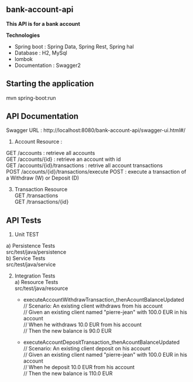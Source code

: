 ## bank-account-api
<b> This API is for a bank account </b>

<b> Technologies </b>
- Spring boot : Spring Data, Spring Rest, Spring hal  
- Database : H2, MySql
- lombok
- Documentation : Swagger2  

## Starting the application    
   mvn spring-boot:run
  
   
## API Documentation

Swagger URL : http://localhost:8080/bank-account-api/swagger-ui.html#/

1) Account Resource :

GET /accounts	: retrieve all accounts    
GET /accounts/{id}	: retrieve an account with id   
GET /accounts/{id}/transactions	: retrive all account transactions   
POST /accounts/{id}/transactions/execute	POST : execute a transaction of a Withdraw (W) or Deposit (D)  

3) Transaction Resource  
GET /transactions  
GET /transactions/{id}    	

## API Tests
1) Unit TEST  

a) Persistence Tests  
  src/test/java/persistence  
  b) Service Tests  
  src/test/java/service  

2) Integration Tests  
a) Resource Tests    
   src/test/java/resource  
    * executeAccountWithdrawTransaction_thenAcountBalanceUpdated  
       // Scenario: An existing client withdraws from his account  
	     // Given an existing client named "pierre-jean" with 100.0 EUR in his account  
	     // When he withdraws 10.0 EUR from his account  
	     // Then the new balance is 90.0 EUR  
   
    * executeAccountDepositTransaction_thenAcountBalanceUpdated  
       // Scenario: An existing client deposit on his account  
	     // Given an existing client named "pierre-jean" with 100.0 EUR in his account  
	     // When he deposit 10.0 EUR from his account  
	     // Then the new balance is 110.0 EUR  
    

